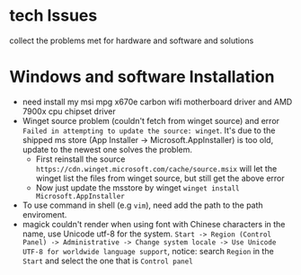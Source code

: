 # tech Issues
collect the problems met for hardware and software and solutions

# Windows and software Installation
- need install my msi mpg x670e carbon wifi motherboard driver and AMD 7900x cpu chipset driver
- Winget source problem (couldn't fetch from winget source) and error `Failed in attempting to update the source: winget`. It's due to the shipped ms store (App Installer -> Microsoft.AppInstaller) is too old, update to the newest one solves the problem.
  - First reinstall the source `https://cdn.winget.microsoft.com/cache/source.msix` will let the winget list the files from winget source, but still get the above error
  - Now just update the msstore by winget `winget install Microsoft.AppInstaller`
- To use command in shell (e.g `vim`), need add the path to the path enviroment.
- magick couldn't render when using font with Chinese characters in the name, use Unicode utf-8 for the system. `Start -> Region (Control Panel) -> Administrative -> Change system locale -> Use Unicode UTF-8 for worldwide language support`, notice: search `Region` in the `Start` and select the one that is `Control panel`
